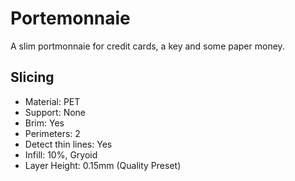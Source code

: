 # Portemonnaie

A slim portmonnaie for credit cards, a key and some paper money.

## Slicing

- Material: PET
- Support: None
- Brim: Yes
- Perimeters: 2
- Detect thin lines: Yes
- Infill: 10%, Gryoid
- Layer Height: 0.15mm (Quality Preset)